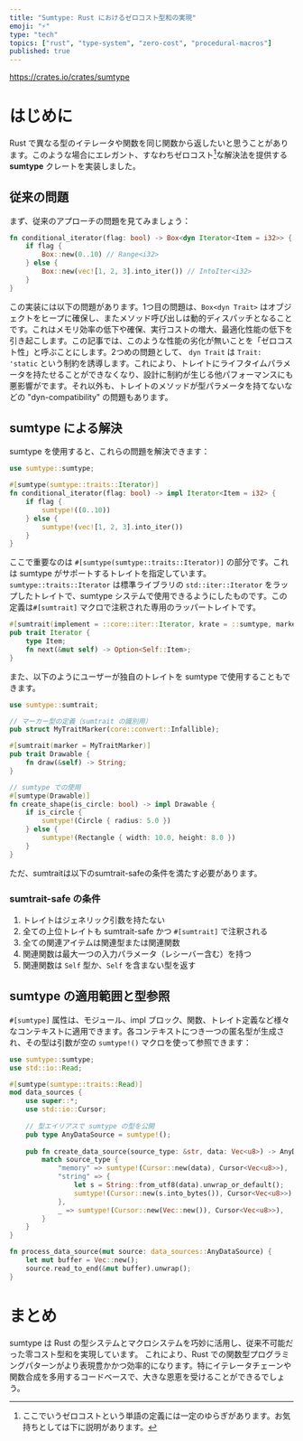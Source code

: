 ```yaml
---
title: "Sumtype: Rust におけるゼロコスト型和の実現"
emoji: "⚡"
type: "tech"
topics: ["rust", "type-system", "zero-cost", "procedural-macros"]
published: true
---
```


https://crates.io/crates/sumtype

# はじめに

Rust で異なる型のイテレータや関数を同じ関数から返したいと思うことがあります。このような場合にエレガント、すなわちゼロコスト[^1]な解決法を提供する **sumtype** クレートを実装しました。

[^1]: ここでいうゼロコストという単語の定義には一定のゆらぎがあります。お気持ちとしては下に説明があります。

## 従来の問題

まず、従来のアプローチの問題を見てみましょう：

```rust
fn conditional_iterator(flag: bool) -> Box<dyn Iterator<Item = i32>> {
    if flag {
        Box::new(0..10) // Range<i32>
    } else {
        Box::new(vec![1, 2, 3].into_iter()) // IntoIter<i32>
    }
}
```

この実装には以下の問題があります。1つ目の問題は、`Box<dyn Trait>` はオブジェクトをヒープに確保し、またメソッド呼び出しは動的ディスパッチとなることです。これはメモリ効率の低下や確保、実行コストの増大、最適化性能の低下を引き起こします。この記事では、このような性能の劣化が無いことを「ゼロコスト性」と呼ぶことにします。2つめの問題として、 `dyn Trait` は `Trait: 'static` という制約を誘導します。これにより、トレイトにライフタイムパラメータを持たせることができなくなり、設計に制約が生じる他パフォーマンスにも悪影響がでます。それ以外も、トレイトのメソッドが型パラメータを持てないなどの "dyn-compatibility" の問題もあります。

## sumtype による解決

sumtype を使用すると、これらの問題を解決できます：

```rust
use sumtype::sumtype;

#[sumtype(sumtype::traits::Iterator)]
fn conditional_iterator(flag: bool) -> impl Iterator<Item = i32> {
    if flag {
        sumtype!((0..10))
    } else {
        sumtype!(vec![1, 2, 3].into_iter())
    }
}
```

ここで重要なのは `#[sumtype(sumtype::traits::Iterator)]` の部分です。これは sumtype がサポートするトレイトを指定しています。`sumtype::traits::Iterator` は標準ライブラリの `std::iter::Iterator` をラップしたトレイトで、sumtype システムで使用できるようにしたものです。この定義は`#[sumtrait]` マクロで注釈された専用のラッパートレイトです。

```rust
#[sumtrait(implement = ::core::iter::Iterator, krate = ::sumtype, marker = Marker)]
pub trait Iterator {
    type Item;
    fn next(&mut self) -> Option<Self::Item>;
}
```

また、以下のようにユーザーが独自のトレイトを sumtype で使用することもできます。

```rust
use sumtype::sumtrait;

// マーカー型の定義（sumtrait の識別用）
pub struct MyTraitMarker(core::convert::Infallible);

#[sumtrait(marker = MyTraitMarker)]
pub trait Drawable {
    fn draw(&self) -> String;
}

// sumtype での使用
#[sumtype(Drawable)]
fn create_shape(is_circle: bool) -> impl Drawable {
    if is_circle {
        sumtype!(Circle { radius: 5.0 })
    } else {
        sumtype!(Rectangle { width: 10.0, height: 8.0 })
    }
}
```

ただ、sumtraitは以下のsumtrait-safeの条件を満たす必要があります。

### sumtrait-safe の条件

1. トレイトはジェネリック引数を持たない
2. 全ての上位トレイトも sumtrait-safe かつ `#[sumtrait]` で注釈される
3. 全ての関連アイテムは関連型または関連関数
4. 関連関数は最大一つの入力パラメータ（レシーバー含む）を持つ
5. 関連関数は `Self` 型か、`Self` を含まない型を返す

## sumtype の適用範囲と型参照

`#[sumtype]` 属性は、モジュール、impl ブロック、関数、トレイト定義など様々なコンテキストに適用できます。各コンテキストにつき一つの匿名型が生成され、その型は引数が空の `sumtype!()` マクロを使って参照できます：

```rust
use sumtype::sumtype;
use std::io::Read;

#[sumtype(sumtype::traits::Read)]
mod data_sources {
    use super::*;
    use std::io::Cursor;
    
    // 型エイリアスで sumtype の型を公開
    pub type AnyDataSource = sumtype!();
    
    pub fn create_data_source(source_type: &str, data: Vec<u8>) -> AnyDataSource {
        match source_type {
            "memory" => sumtype!(Cursor::new(data), Cursor<Vec<u8>>),
            "string" => {
                let s = String::from_utf8(data).unwrap_or_default();
                sumtype!(Cursor::new(s.into_bytes()), Cursor<Vec<u8>>)
            },
            _ => sumtype!(Cursor::new(Vec::new()), Cursor<Vec<u8>>),
        }
    }
}

fn process_data_source(mut source: data_sources::AnyDataSource) {
    let mut buffer = Vec::new();
    source.read_to_end(&mut buffer).unwrap();
}
```

# まとめ

sumtype は Rust の型システムとマクロシステムを巧妙に活用し、従来不可能だった零コスト型和を実現しています。
これにより、Rust での関数型プログラミングパターンがより表現豊かかつ効率的になります。特にイテレータチェーンや関数合成を多用するコードベースで、大きな恩恵を受けることができるでしょう。